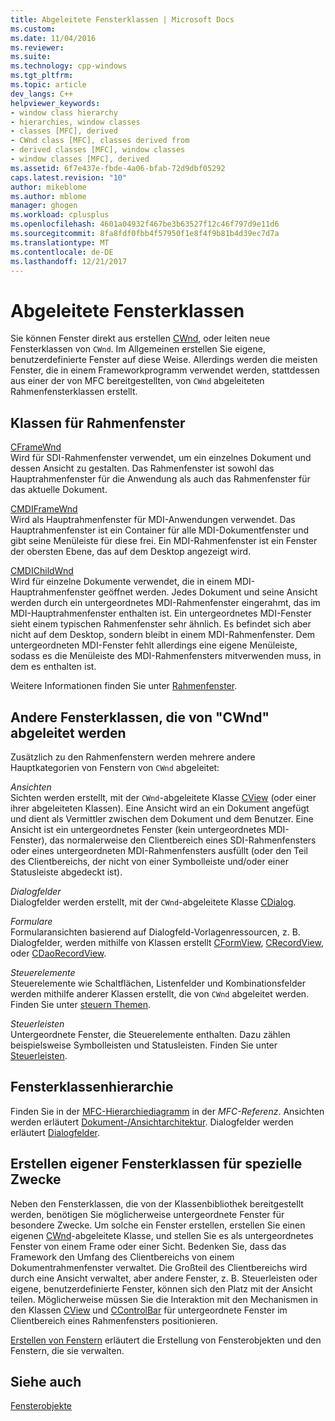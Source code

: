 ```yaml
---
title: Abgeleitete Fensterklassen | Microsoft Docs
ms.custom: 
ms.date: 11/04/2016
ms.reviewer: 
ms.suite: 
ms.technology: cpp-windows
ms.tgt_pltfrm: 
ms.topic: article
dev_langs: C++
helpviewer_keywords:
- window class hierarchy
- hierarchies, window classes
- classes [MFC], derived
- CWnd class [MFC], classes derived from
- derived classes [MFC], window classes
- window classes [MFC], derived
ms.assetid: 6f7e437e-fbde-4a06-bfab-72d9dbf05292
caps.latest.revision: "10"
author: mikeblome
ms.author: mblome
manager: ghogen
ms.workload: cplusplus
ms.openlocfilehash: 4601a04932f467be3b63527f12c46f797d9e11d6
ms.sourcegitcommit: 8fa8fdf0fbb4f57950f1e8f4f9b81b4d39ec7d7a
ms.translationtype: MT
ms.contentlocale: de-DE
ms.lasthandoff: 12/21/2017
---
```

# <a name="derived-window-classes"></a>Abgeleitete Fensterklassen
Sie können Fenster direkt aus erstellen [CWnd](../mfc/reference/cwnd-class.md), oder leiten neue Fensterklassen von `CWnd`. Im Allgemeinen erstellen Sie eigene, benutzerdefinierte Fenster auf diese Weise. Allerdings werden die meisten Fenster, die in einem Frameworkprogramm verwendet werden, stattdessen aus einer der von MFC bereitgestellten, von `CWnd` abgeleiteten Rahmenfensterklassen erstellt.  
  
## <a name="frame-window-classes"></a>Klassen für Rahmenfenster  
 [CFrameWnd](../mfc/reference/cframewnd-class.md)  
 Wird für SDI-Rahmenfenster verwendet, um ein einzelnes Dokument und dessen Ansicht zu gestalten. Das Rahmenfenster ist sowohl das Hauptrahmenfenster für die Anwendung als auch das Rahmenfenster für das aktuelle Dokument.  
  
 [CMDIFrameWnd](../mfc/reference/cmdiframewnd-class.md)  
 Wird als Hauptrahmenfenster für MDI-Anwendungen verwendet. Das Hauptrahmenfenster ist ein Container für alle MDI-Dokumentfenster und gibt seine Menüleiste für diese frei. Ein MDI-Rahmenfenster ist ein Fenster der obersten Ebene, das auf dem Desktop angezeigt wird.  
  
 [CMDIChildWnd](../mfc/reference/cmdichildwnd-class.md)  
 Wird für einzelne Dokumente verwendet, die in einem MDI-Hauptrahmenfenster geöffnet werden. Jedes Dokument und seine Ansicht werden durch ein untergeordnetes MDI-Rahmenfenster eingerahmt, das im MDI-Hauptrahmenfenster enthalten ist. Ein untergeordnetes MDI-Fenster sieht einem typischen Rahmenfenster sehr ähnlich. Es befindet sich aber nicht auf dem Desktop, sondern bleibt in einem MDI-Rahmenfenster. Dem untergeordneten MDI-Fenster fehlt allerdings eine eigene Menüleiste, sodass es die Menüleiste des MDI-Rahmenfensters mitverwenden muss, in dem es enthalten ist.  
  
 Weitere Informationen finden Sie unter [Rahmenfenster](../mfc/frame-windows.md).  
  
## <a name="other-window-classes-derived-from-cwnd"></a>Andere Fensterklassen, die von "CWnd" abgeleitet werden  
 Zusätzlich zu den Rahmenfenstern werden mehrere andere Hauptkategorien von Fenstern von `CWnd` abgeleitet:  
  
 *Ansichten*  
 Sichten werden erstellt, mit der `CWnd`-abgeleitete Klasse [CView](../mfc/reference/cview-class.md) (oder einer ihrer abgeleiteten Klassen). Eine Ansicht wird an ein Dokument angefügt und dient als Vermittler zwischen dem Dokument und dem Benutzer. Eine Ansicht ist ein untergeordnetes Fenster (kein untergeordnetes MDI-Fenster), das normalerweise den Clientbereich eines SDI-Rahmenfensters oder eines untergeordneten MDI-Rahmenfensters ausfüllt (oder den Teil des Clientbereichs, der nicht von einer Symbolleiste und/oder einer Statusleiste abgedeckt ist).  
  
 *Dialogfelder*  
 Dialogfelder werden erstellt, mit der `CWnd`-abgeleitete Klasse [CDialog](../mfc/reference/cdialog-class.md).  
  
 *Formulare*  
 Formularansichten basierend auf Dialogfeld-Vorlagenressourcen, z. B. Dialogfelder, werden mithilfe von Klassen erstellt [CFormView](../mfc/reference/cformview-class.md), [CRecordView](../mfc/reference/crecordview-class.md), oder [CDaoRecordView](../mfc/reference/cdaorecordview-class.md).  
  
 *Steuerelemente*  
 Steuerelemente wie Schaltflächen, Listenfelder und Kombinationsfelder werden mithilfe anderer Klassen erstellt, die von `CWnd` abgeleitet werden. Finden Sie unter [steuern Themen](../mfc/controls-mfc.md).  
  
 *Steuerleisten*  
 Untergeordnete Fenster, die Steuerelemente enthalten. Dazu zählen beispielsweise Symbolleisten und Statusleisten. Finden Sie unter [Steuerleisten](../mfc/control-bars.md).  
  
## <a name="window-class-hierarchy"></a>Fensterklassenhierarchie  
 Finden Sie in der [MFC-Hierarchiediagramm](../mfc/hierarchy-chart.md) in der *MFC-Referenz*. Ansichten werden erläutert [Dokument-/Ansichtarchitektur](../mfc/document-view-architecture.md). Dialogfelder werden erläutert [Dialogfelder](../mfc/dialog-boxes.md).  
  
## <a name="creating-your-own-special-purpose-window-classes"></a>Erstellen eigener Fensterklassen für spezielle Zwecke  
 Neben den Fensterklassen, die von der Klassenbibliothek bereitgestellt werden, benötigen Sie möglicherweise untergeordnete Fenster für besondere Zwecke. Um solche ein Fenster erstellen, erstellen Sie einen eigenen [CWnd](../mfc/reference/cwnd-class.md)-abgeleitete Klasse, und stellen Sie es als untergeordnetes Fenster von einem Frame oder einer Sicht. Bedenken Sie, dass das Framework den Umfang des Clientbereichs von einem Dokumentrahmenfenster verwaltet. Die Großteil des Clientbereichs wird durch eine Ansicht verwaltet, aber andere Fenster, z. B. Steuerleisten oder eigene, benutzerdefinierte Fenster, können sich den Platz mit der Ansicht teilen. Möglicherweise müssen Sie die Interaktion mit den Mechanismen in den Klassen [CView](../mfc/reference/cview-class.md) und [CControlBar](../mfc/reference/ccontrolbar-class.md) für untergeordnete Fenster im Clientbereich eines Rahmenfensters positionieren.  
  
 [Erstellen von Fenstern](../mfc/creating-windows.md) erläutert die Erstellung von Fensterobjekten und den Fenstern, die sie verwalten.  
  
## <a name="see-also"></a>Siehe auch  
 [Fensterobjekte](../mfc/window-objects.md)

